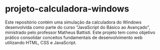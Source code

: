 # projeto-calculadora-windows
 Este repositório contém uma simulação da calculadora do Windows desenvolvida como parte do curso "JavaScript do Básico ao Avançado", ministrado pelo professor Matheus Battisti. Este projeto tem como objetivo prático consolidar conceitos fundamentais de desenvolvimento web utilizando HTML, CSS e JavaScript.
